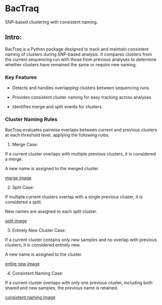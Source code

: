 # BacTraq

SNP-based clustering with consistent naming.

## Intro:

BacTraq is a Python package designed to track and maintain consistent naming of clusters during SNP-based analysis. It compares clusters from the current sequencing run with those from previous analyses to determine whether clusters have remained the same or require new naming.

### Key Features

- Detects and handles overlapping clusters between sequencing runs.

- Provides consistent cluster naming for easy tracking across analyses.

- Identifies merge and split events for clusters.

### Cluster Naming Rules
BacTraq evaluates pairwise overlaps between current and previous clusters at each threshold level, applying the following rules:

1. Merge Case:

If a current cluster overlaps with multiple previous clusters, it is considered a merge.

A new name is assigned to the merged cluster.

[merge image](docs/merge_case.PNG)

2. Split Case:

If multiple current clusters overlap with a single previous cluster, it is considered a split.

New names are assigned to each split cluster.

[split image](docs/split.PNG)

3. Entirely New Cluster Case:

If a current cluster contains only new samples and no overlap with previous clusters, it is considered entirely new.

A new name is assigned to the cluster.

[entire new image](docs/entire_new.PNG)

4. Consistent Naming Case:

If a current cluster overlaps with only one previous cluster, including both shared and new samples, the previous name is retained.

[consistent naming image](docs/consitent_name.PNG)
